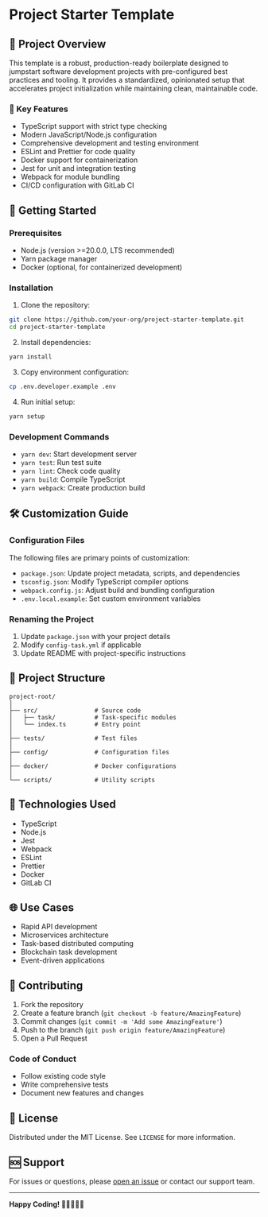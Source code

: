 # Project Starter Template

## 📝 Project Overview

This template is a robust, production-ready boilerplate designed to jumpstart software development projects with pre-configured best practices and tooling. It provides a standardized, opinionated setup that accelerates project initialization while maintaining clean, maintainable code.

### 🌟 Key Features
- TypeScript support with strict type checking
- Modern JavaScript/Node.js configuration
- Comprehensive development and testing environment
- ESLint and Prettier for code quality
- Docker support for containerization
- Jest for unit and integration testing
- Webpack for module bundling
- CI/CD configuration with GitLab CI

## 🚀 Getting Started

### Prerequisites
- Node.js (version >=20.0.0, LTS recommended)
- Yarn package manager
- Docker (optional, for containerized development)

### Installation

1. Clone the repository:
```bash
git clone https://github.com/your-org/project-starter-template.git
cd project-starter-template
```

2. Install dependencies:
```bash
yarn install
```

3. Copy environment configuration:
```bash
cp .env.developer.example .env
```

4. Run initial setup:
```bash
yarn setup
```

### Development Commands
- `yarn dev`: Start development server
- `yarn test`: Run test suite
- `yarn lint`: Check code quality
- `yarn build`: Compile TypeScript
- `yarn webpack`: Create production build

## 🛠 Customization Guide

### Configuration Files
The following files are primary points of customization:
- `package.json`: Update project metadata, scripts, and dependencies
- `tsconfig.json`: Modify TypeScript compiler options
- `webpack.config.js`: Adjust build and bundling configuration
- `.env.local.example`: Set custom environment variables

### Renaming the Project
1. Update `package.json` with your project details
2. Modify `config-task.yml` if applicable
3. Update README with project-specific instructions

## 📂 Project Structure
```
project-root/
│
├── src/                # Source code
│   ├── task/           # Task-specific modules
│   └── index.ts        # Entry point
│
├── tests/              # Test files
│
├── config/             # Configuration files
│
├── docker/             # Docker configurations
│
└── scripts/            # Utility scripts
```

## 🧰 Technologies Used
- TypeScript
- Node.js
- Jest
- Webpack
- ESLint
- Prettier
- Docker
- GitLab CI

## 🌐 Use Cases
- Rapid API development
- Microservices architecture
- Task-based distributed computing
- Blockchain task development
- Event-driven applications

## 🤝 Contributing
1. Fork the repository
2. Create a feature branch (`git checkout -b feature/AmazingFeature`)
3. Commit changes (`git commit -m 'Add some AmazingFeature'`)
4. Push to the branch (`git push origin feature/AmazingFeature`)
5. Open a Pull Request

### Code of Conduct
- Follow existing code style
- Write comprehensive tests
- Document new features and changes

## 📄 License
Distributed under the MIT License. See `LICENSE` for more information.

## 🆘 Support
For issues or questions, please [open an issue](https://github.com/your-org/project-starter-template/issues) or contact our support team.

---

**Happy Coding! 🚀👩‍💻👨‍💻**